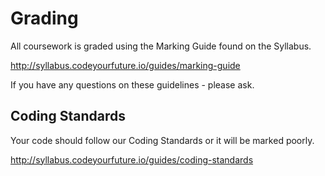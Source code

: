 <!--
Do not edit this file.
Make a change to the template and then pull changes
https://github.com/CodeYourFuture/CYF-Coursework-Template
-->

# Grading

All coursework is graded using the Marking Guide found on the Syllabus.

http://syllabus.codeyourfuture.io/guides/marking-guide


If you have any questions on these guidelines - please ask.

## Coding Standards

Your code should follow our Coding Standards or it will be marked poorly.

http://syllabus.codeyourfuture.io/guides/coding-standards
